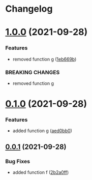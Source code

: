 # Changelog

# [1.0.0](https://github.com/jaantollander/SemanticReleaseDemo.jl/compare/v0.1.0...v1.0.0) (2021-09-28)


### Features

* removed function g ([1eb669b](https://github.com/jaantollander/SemanticReleaseDemo.jl/commit/1eb669bdf13b50c3f6136e589d3dd67aa2b472cf))


### BREAKING CHANGES

* removed function g

# [0.1.0](https://github.com/jaantollander/SemanticReleaseDemo.jl/compare/v0.0.1...v0.1.0) (2021-09-28)


### Features

* added function g ([aed0bb0](https://github.com/jaantollander/SemanticReleaseDemo.jl/commit/aed0bb0723300c4589d154d0e47f926215c44f2c))

## [0.0.1](https://github.com/jaantollander/SemanticReleaseDemo.jl/compare/v0.0.0...v0.0.1) (2021-09-28)


### Bug Fixes

* added function f ([2b2a0ff](https://github.com/jaantollander/SemanticReleaseDemo.jl/commit/2b2a0ff4c8e9d612ac97d56e9b1d022f21a8ab1a))
